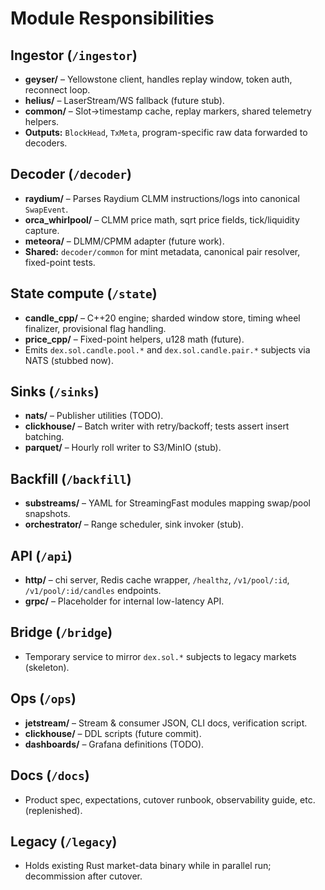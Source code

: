 # Module Responsibilities

## Ingestor (`/ingestor`)
- **geyser/** – Yellowstone client, handles replay window, token auth, reconnect loop.
- **helius/** – LaserStream/WS fallback (future stub).
- **common/** – Slot→timestamp cache, replay markers, shared telemetry helpers.
- **Outputs:** `BlockHead`, `TxMeta`, program-specific raw data forwarded to decoders.

## Decoder (`/decoder`)
- **raydium/** – Parses Raydium CLMM instructions/logs into canonical `SwapEvent`.
- **orca_whirlpool/** – CLMM price math, sqrt price fields, tick/liquidity capture.
- **meteora/** – DLMM/CPMM adapter (future work).
- **Shared:** `decoder/common` for mint metadata, canonical pair resolver, fixed-point tests.

## State compute (`/state`)
- **candle_cpp/** – C++20 engine; sharded window store, timing wheel finalizer, provisional flag handling.
- **price_cpp/** – Fixed-point helpers, u128 math (future). 
- Emits `dex.sol.candle.pool.*` and `dex.sol.candle.pair.*` subjects via NATS (stubbed now).

## Sinks (`/sinks`)
- **nats/** – Publisher utilities (TODO).
- **clickhouse/** – Batch writer with retry/backoff; tests assert insert batching.
- **parquet/** – Hourly roll writer to S3/MinIO (stub).

## Backfill (`/backfill`)
- **substreams/** – YAML for StreamingFast modules mapping swap/pool snapshots.
- **orchestrator/** – Range scheduler, sink invoker (stub).

## API (`/api`)
- **http/** – chi server, Redis cache wrapper, `/healthz`, `/v1/pool/:id`, `/v1/pool/:id/candles` endpoints.
- **grpc/** – Placeholder for internal low-latency API.

## Bridge (`/bridge`)
- Temporary service to mirror `dex.sol.*` subjects to legacy markets (skeleton).

## Ops (`/ops`)
- **jetstream/** – Stream & consumer JSON, CLI docs, verification script.
- **clickhouse/** – DDL scripts (future commit).
- **dashboards/** – Grafana definitions (TODO).

## Docs (`/docs`)
- Product spec, expectations, cutover runbook, observability guide, etc. (replenished).

## Legacy (`/legacy`)
- Holds existing Rust market-data binary while in parallel run; decommission after cutover.
